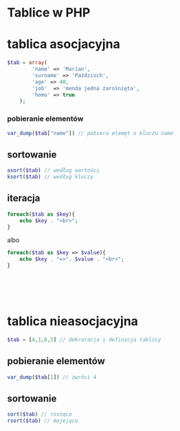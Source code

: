 # Tablice w PHP

# tablica asocjacyjna
```php
$tab = array(
        'name' => 'Marian',
        'surname' => 'Paździoch',
        'age' => 40,
        'job'  => 'menda jedna zarośnięta',
        'homo' => true
    );

```
### pobieranie elementów
```php
var_dump($tab["name"]) // pobiera elemęt o kluczu name
```
## sortowanie
```php
asort($tab) // według wartości
ksort($tab) // według kluczy
```
## iteracja
```php
foreach($tab as $key){
    echo $key . "<br>";
}
```
albo
```php
foreach($tab as $key => $value){
    echo $key . "=>". $value . "<br>";
}
```

<br>
<br>
<br>

# tablica nieasocjacyjna
```php
$tab = [4,1,6,5] // dekraracja i definicja tablicy
```
## pobieranie elementów
```php
var_dump($tab[1]) // zwróci 4
```
## sortowanie
```php
sort($tab) // rosnąco
rsort($tab) // majejąco
```